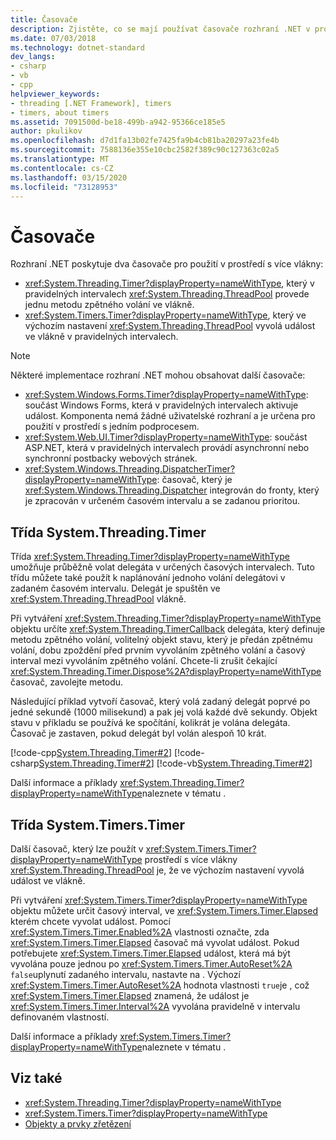 ```yaml
---
title: Časovače
description: Zjistěte, co se mají používat časovače rozhraní .NET v prostředí s více vlákny.
ms.date: 07/03/2018
ms.technology: dotnet-standard
dev_langs:
- csharp
- vb
- cpp
helpviewer_keywords:
- threading [.NET Framework], timers
- timers, about timers
ms.assetid: 7091500d-be18-499b-a942-95366ce185e5
author: pkulikov
ms.openlocfilehash: d7d1fa13b02fe7425fa9b4cb81ba20297a23fe4b
ms.sourcegitcommit: 7588136e355e10cbc2582f389c90c127363c02a5
ms.translationtype: MT
ms.contentlocale: cs-CZ
ms.lasthandoff: 03/15/2020
ms.locfileid: "73128953"
---
```

# <a name="timers"></a>Časovače

Rozhraní .NET poskytuje dva časovače pro použití v prostředí s více vlákny:

- <xref:System.Threading.Timer?displayProperty=nameWithType>, který v pravidelných intervalech <xref:System.Threading.ThreadPool> provede jednu metodu zpětného volání ve vlákně.
- <xref:System.Timers.Timer?displayProperty=nameWithType>, který ve výchozím nastavení <xref:System.Threading.ThreadPool> vyvolá událost ve vlákně v pravidelných intervalech.

> [!NOTE]
> Některé implementace rozhraní .NET mohou obsahovat další časovače:
>
> - <xref:System.Windows.Forms.Timer?displayProperty=nameWithType>: součást Windows Forms, která v pravidelných intervalech aktivuje událost. Komponenta nemá žádné uživatelské rozhraní a je určena pro použití v prostředí s jedním podprocesem.  
> - <xref:System.Web.UI.Timer?displayProperty=nameWithType>: součást ASP.NET, která v pravidelných intervalech provádí asynchronní nebo synchronní postbacky webových stránek.
> - <xref:System.Windows.Threading.DispatcherTimer?displayProperty=nameWithType>: časovač, který je <xref:System.Windows.Threading.Dispatcher> integrován do fronty, který je zpracován v určeném časovém intervalu a se zadanou prioritou.

## <a name="the-systemthreadingtimer-class"></a>Třída System.Threading.Timer

Třída <xref:System.Threading.Timer?displayProperty=nameWithType> umožňuje průběžně volat delegáta v určených časových intervalech. Tuto třídu můžete také použít k naplánování jednoho volání delegátovi v zadaném časovém intervalu. Delegát je spuštěn ve <xref:System.Threading.ThreadPool> vlákně.

Při vytváření <xref:System.Threading.Timer?displayProperty=nameWithType> objektu určíte <xref:System.Threading.TimerCallback> delegáta, který definuje metodu zpětného volání, volitelný objekt stavu, který je předán zpětnému volání, dobu zpoždění před prvním vyvoláním zpětného volání a časový interval mezi vyvoláním zpětného volání. Chcete-li zrušit čekající <xref:System.Threading.Timer.Dispose%2A?displayProperty=nameWithType> časovač, zavolejte metodu.

Následující příklad vytvoří časovač, který volá zadaný delegát poprvé po jedné sekundě (1000 milisekund) a pak jej volá každé dvě sekundy. Objekt stavu v příkladu se používá ke spočítání, kolikrát je volána delegáta. Časovač je zastaven, pokud delegát byl volán alespoň 10 krát.

[!code-cpp[System.Threading.Timer#2](../../../samples/snippets/cpp/VS_Snippets_CLR_System/system.Threading.Timer/CPP/source2.cpp#2)]
[!code-csharp[System.Threading.Timer#2](../../../samples/snippets/csharp/VS_Snippets_CLR_System/system.Threading.Timer/CS/source2.cs#2)]
[!code-vb[System.Threading.Timer#2](../../../samples/snippets/visualbasic/VS_Snippets_CLR_System/system.Threading.Timer/VB/source2.vb#2)]

Další informace a příklady <xref:System.Threading.Timer?displayProperty=nameWithType>naleznete v tématu .

## <a name="the-systemtimerstimer-class"></a>Třída System.Timers.Timer

Další časovač, který lze použít v <xref:System.Timers.Timer?displayProperty=nameWithType> prostředí s více vlákny <xref:System.Threading.ThreadPool> je, že ve výchozím nastavení vyvolá událost ve vlákně.

Při vytváření <xref:System.Timers.Timer?displayProperty=nameWithType> objektu můžete určit časový interval, ve <xref:System.Timers.Timer.Elapsed> kterém chcete vyvolat událost. Pomocí <xref:System.Timers.Timer.Enabled%2A> vlastnosti označte, zda <xref:System.Timers.Timer.Elapsed> časovač má vyvolat událost. Pokud potřebujete <xref:System.Timers.Timer.Elapsed> událost, která má být vyvolána pouze jednou po <xref:System.Timers.Timer.AutoReset%2A> `false`uplynutí zadaného intervalu, nastavte na . Výchozí <xref:System.Timers.Timer.AutoReset%2A> hodnota vlastnosti `true`je , což <xref:System.Timers.Timer.Elapsed> znamená, že událost je <xref:System.Timers.Timer.Interval%2A> vyvolána pravidelně v intervalu definovaném vlastností.

Další informace a příklady <xref:System.Timers.Timer?displayProperty=nameWithType>naleznete v tématu .
  
## <a name="see-also"></a>Viz také

- <xref:System.Threading.Timer?displayProperty=nameWithType>
- <xref:System.Timers.Timer?displayProperty=nameWithType>
- [Objekty a prvky zřetězení](threading-objects-and-features.md)
